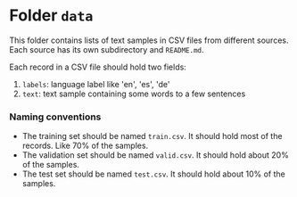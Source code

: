 # Folder `data`

This folder contains lists of text samples in CSV files from different sources.
Each source has its own subdirectory and `README.md`.

Each record in a CSV file should hold two fields:
1) `labels`: language label like 'en', 'es', 'de'
2) `text`: text sample containing some words to a few sentences

### Naming conventions
* The training set should be named `train.csv`. It should hold most of the records. Like 70% of the samples.
* The validation set should be named `valid.csv`. It should hold about 20% of the samples.
* The test set  should be named `test.csv`. It should hold about 10% of the samples.
